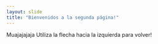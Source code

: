 ```yaml
---
layout: slide
title: "Bienvenidos a la segunda página!"
---
```

Muajajajaja
Utiliza la flecha hacia la izquierda para volver!
